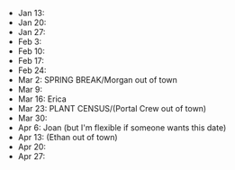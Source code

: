 * Jan 13: 
* Jan 20: 
* Jan 27: 
* Feb 3: 
* Feb 10: 
* Feb 17: 
* Feb 24: 
* Mar 2: SPRING BREAK/Morgan out of town
* Mar 9: 
* Mar 16: Erica
* Mar 23: PLANT CENSUS/(Portal Crew out of town)
* Mar 30: 
* Apr 6: Joan (but I'm flexible if someone wants this date)
* Apr 13: (Ethan out of town)
* Apr 20:
* Apr 27: 